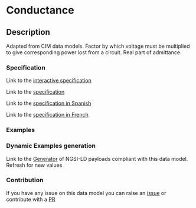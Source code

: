 # Conductance

## Description 

Adapted from CIM data models. Factor by which voltage must be multiplied to give corresponding power lost from a circuit. Real part of admittance.
### Specification

Link to the [interactive specification](https://swagger.lab.fiware.org/?url=https://smart-data-models.github.io/dataModel.EnergyCIM/Conductance/swagger.yaml)

Link to the [specification](https://smart-data-models.github.io/dataModel.EnergyCIM/Conductance/doc/spec.md)

Link to the [specification in Spanish](https://smart-data-models.github.io/dataModel.EnergyCIM/Conductance/doc/spec_ES.md)

Link to the [specification in French](https://smart-data-models.github.io/dataModel.EnergyCIM/Conductance/doc/spec_FR.md)
### Examples
### Dynamic Examples generation

Link to the [Generator](https://smartdatamodels.org/extra/ngsi-ld_generator_v0.91.php?schemaUrl=https://raw.githubusercontent.com/smart-data-models/dataModel.EnergyCIM/master/Conductance/schema.json&email=info@smartdatamodels.org) of NGSI-LD payloads compliant with this data model. Refresh for new values
### Contribution

 If you have any issue on this data model you can raise an [issue](https://github.com/smart-data-models/dataModel.EnergyCIM/issues)  or contribute with a [PR](https://github.com/smart-data-models/dataModel.EnergyCIM/pulls)